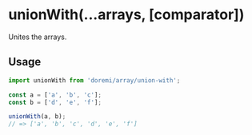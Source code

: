 # unionWith(...arrays, [comparator])

Unites the arrays.

## Usage

```js
import unionWith from 'doremi/array/union-with';

const a = ['a', 'b', 'c'];
const b = ['d', 'e', 'f'];

unionWith(a, b);
// => ['a', 'b', 'c', 'd', 'e', 'f']
```
